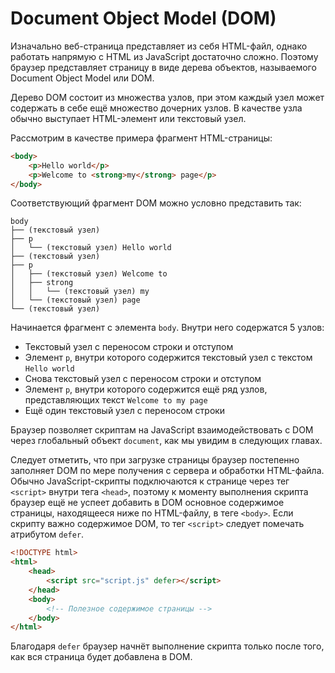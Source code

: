 # Document Object Model (DOM)

Изначально веб-страница представляет из себя HTML-файл, однако работать напрямую с HTML из JavaScript достаточно сложно. Поэтому браузер представляет страницу в виде дерева объектов, называемого Document Object Model или DOM.

Дерево DOM состоит из множества узлов, при этом каждый узел может содержать в себе ещё множество дочерних узлов. В качестве узла обычно выступает HTML-элемент или текстовый узел.

Рассмотрим в качестве примера фрагмент HTML-страницы:

```html
<body>
    <p>Hello world</p>
    <p>Welcome to <strong>my</strong> page</p>
</body>
```

Соответствующий фрагмент DOM можно условно представить так:

```
body
├── (текстовый узел)
├── p
│   └── (текстовый узел) Hello world
├── (текстовый узел)
├── p
│   ├── (текстовый узел) Welcome to
│   ├── strong
│   │   └── (текстовый узел) my
│   └── (текстовый узел) page
└── (текстовый узел)
```

Начинается фрагмент с элемента `body`. Внутри него содержатся 5 узлов:

- Текстовый узел с переносом строки и отступом
- Элемент `p`, внутри которого содержится текстовый узел с текстом `Hello world`
- Снова текстовый узел с переносом строки и отступом
- Элемент `p`, внутри которого содержится ещё ряд узлов, представляющих текст `Welcome to my page`
- Ещё один текстовый узел с переносом строки

Браузер позволяет скриптам на JavaScript взаимодействовать с DOM через глобальный объект `document`, как мы увидим в следующих главах.

Следует отметить, что при загрузке страницы браузер постепенно заполняет DOM по мере получения с сервера и обработки HTML-файла. Обычно JavaScript-скрипты подключаются к странице через тег `<script>` внутри тега `<head>`, поэтому к моменту выполнения скрипта браузер ещё не успеет добавить в DOM основное содержимое страницы, находящееся ниже по HTML-файлу, в теге `<body>`. Если скрипту важно содержимое DOM, то тег `<script>` следует помечать атрибутом `defer`.

```html
<!DOCTYPE html>
<html>
    <head>
        <script src="script.js" defer></script>
    </head>
    <body>
        <!-- Полезное содержимое страницы -->
    </body>
</html>
```

Благодаря `defer` браузер начнёт выполнение скрипта только после того, как вся страница будет добавлена в DOM.
